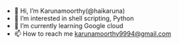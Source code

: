 - 👋 Hi, I’m Karunamoorthy(@haikaruna)
- 👀 I’m interested in shell scripting, Python
- 🌱 I’m currently learning Google cloud
- 📫 How to reach me karunamoorthy9994@gmail.com

<!---
haikaruna/haikaruna is a ✨ special ✨ repository because its `README.md` (this file) appears on your GitHub profile.
You can click the Preview link to take a look at your changes.
--->
